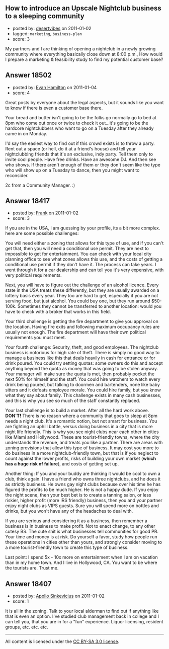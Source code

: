 ## How to introduce an Upscale Nightclub business to a sleeping community

- posted by: [desertvibes](https://stackexchange.com/users/-1/6296-desertvibes) on 2011-01-02
- tagged: `marketing`, `business-plan`
- score: 3

My partners and I are thinking of opening a nightclub in a newly growing community where everything basically close down at 8:00 p.m., How would I prepare a marketing & feasibility study to find my potential customer base?


## Answer 18502

- posted by: [Evan Hamilton](https://stackexchange.com/users/-1/14896-evan-hamilton) on 2011-01-04
- score: 4

Great posts by everyone about the legal aspects, but it sounds like you want to know if there is even a customer base there.

Your bread and butter isn't going to be the folks go normally go to bed at 8pm who come out once or twice to check it out...it's going to be the hardcore nightclubbers who want to go on a Tuesday after they already came in on Monday.

I'd say the easiest way to find out if this crowd exists is to throw a party. Rent out a space (or hell, do it at a friend's house) and tell your nightclubbing friends that it's an exclusive, indy party. Tell them only to invite cool people. Have free drinks. Have an awesome DJ. And then see who shows. If there aren't enough of them or they don't seem like the type who will show up on a Tuesday to dance, then you might want to reconsider.

2c from a Community Manager. :)


## Answer 18417

- posted by: [Frank](https://stackexchange.com/users/-1/4858-frank) on 2011-01-02
- score: 3

If you are in the USA, I am guessing by your profile, its a bit more complex. 
here are some possible challenges:

You will need either a zoning that allows for this type of use, and if you can't get that, then you will need a conditional use permit.  They are next to impossible to get for entertainment.  You can check with your local city planning office to see what zones allows this use, and the costs of getting a conditional use permit if they don't have it.  The process can take years.  I went through it for a car dealership and can tell you it's very expensive, with very political requirements.

Next, you will have to figure out the challenge of an alcohol licence. Every state in the USA treats these differently, but they are usually awarded on a lottery basis every year.  They too are hard to get, especially if you are not serving food, but just alcohol. You could buy one, but they run around $50-100k.  Sometimes they cannot be transferred to another location: would you have to check with a broker that works in this field.

Your third challenge is getting the fire department to give you approval on the location. Having fire exits and following maximum occupancy rules are usually not enough. The fire department will have their own political requirements you must meet.

Your fourth challenge: Security, theft, and good employees. The nightclub business is notorious for high rate of theft. There is simply no good way to manage a business like this that deals heavily in cash for entrance or for drink poured. You could try setting quotas: some owners do this and accept anything beyond the quota as money that was going to be stolen anyway. Your manager will make sure the quota is met, then probably pocket the next 50% for himself and the staff.  You could hire watchers to watch every drink being poured, but talking to doormen and bartenders, none like baby sitters and it defeats employee morale. You could hire family, but you know what they say about family. This challenge exists in many cash businesses, and this is why you see so much of the staff constantly replaced. 

Your last challenge is to build a market. After all the hard work above. **DON'T!** There is no reason where a community that goes to sleep at 8pm needs a night club. It's a romantic notion, but not smart for business.  You are fighting an uphill battle, versus doing business in a city that is more night life friendly.  This is why you see night clubs near each other in cities like Miami and Hollywood.  These are tourist-friendly towns, where the city understands the revenue, and treats you like a partner.  There are areas with zoning provisions that allow this type of business.  It may cost you more to do business in a more nightclub-friendly town, but that is if you neglect to count against the lower profits, risks of building your own market (**which has a huge risk of failure**), and costs of getting set up.

Another thing: If you and your buddy are thinking it would be cool to own a club, think again. I have a friend who owns three nightclubs, and he does it as strictly business.  He owns gay night clubs because over his time he has figured the profits to be much higher.  He is not a happy dude.  If you enjoy the night scene, then your best bet is to create a tanning salon, or less riskier, higher profit (more IRS friendly) business, then you and your partner enjoy night clubs as VIPS guests.  Sure you will spend more on bottles and drinks, but you won't have any of the headaches to deal with.

If you are serious and considering it as a business, then remember a business is in business to make profit.  Not to enact change, to any other cutesy BS.  The cute shit is what businesses tell communities for good PR.  Your time and money is at risk. Do yourself a favor, study how people run these operations in cities other than yours, and strongly consider moving to a more tourist-friendly town to create this type of business. 

Last point: I spend 5x - 10x more on entertainment when I am on vacation than in my home town.  And I live in Hollywood, CA. You want to be where the tourists are. Trust me.


## Answer 18407

- posted by: [Apollo Sinkevicius](https://stackexchange.com/users/-1/2119-apollo-sinkevicius) on 2011-01-02
- score: 1

It is all in the zoning. Talk to your local alderman to find out if anything like that is even an option. 
I've studied club management back in college and I can tell you, that you are in for a "fun" experience. Liquor licensing, resident groups, etc. etc. etc.



---

All content is licensed under the [CC BY-SA 3.0 license](https://creativecommons.org/licenses/by-sa/3.0/).
